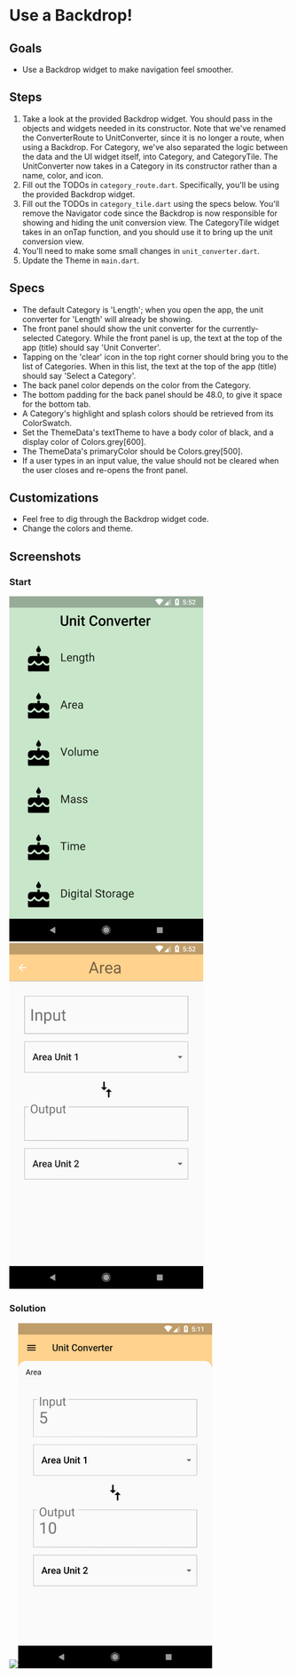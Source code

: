 # Use a Backdrop!

## Goals
- Use a Backdrop widget to make navigation feel smoother.

## Steps
 1. Take a look at the provided Backdrop widget. You should pass in the objects and widgets needed in its constructor. Note that we've renamed the ConverterRoute to UnitConverter, since it is no longer a route, when using a Backdrop. For Category, we've also separated the logic between the data and the UI widget itself, into Category, and CategoryTile. The UnitConverter now takes in a Category in its constructor rather than a name, color, and icon.
 2. Fill out the TODOs in `category_route.dart`. Specifically, you'll be using the provided Backdrop widget.
 3. Fill out the TODOs in `category_tile.dart` using the specs below. You'll remove the Navigator code since the Backdrop is now responsible for showing and hiding the unit conversion view. The CategoryTile widget takes in an onTap function, and you should use it to bring up the unit conversion view.
 4. You'll need to make some small changes in `unit_converter.dart`.
 5. Update the Theme in `main.dart`.

## Specs
 - The default Category is 'Length'; when you open the app, the unit converter for 'Length' will already be showing.
 - The front panel should show the unit converter for the currently-selected Category. While the front panel is up, the text at the top of the app (title) should say 'Unit Converter'.
 - Tapping on the 'clear' icon in the top right corner should bring you to the list of Categories. When in this list, the text at the top of the app (title) should say 'Select a Category'.
 - The back panel color depends on the color from the Category.
 - The bottom padding for the back panel should be 48.0, to give it space for the bottom tab.
 - A Category's highlight and splash colors should be retrieved from its ColorSwatch.
 - Set the ThemeData's textTheme to have a body color of black, and a display color of Colors.grey[600].
 - The ThemeData's primaryColor should be Colors.grey[500].
 - If a user types in an input value, the value should not be cleared when the user closes and re-opens the front panel.

## Customizations
- Feel free to dig through the Backdrop widget code.
- Change the colors and theme.

## Screenshots

### Start
<img src='../../screenshots/07_backdrop.png' width='350'><img src='../../screenshots/07_backdrop_2.png' width='350'>

### Solution
<img src='../../screenshots/07_backdrop_3.png' width='350'><img src='../../screenshots/07_backdrop_4.png' width='350'>